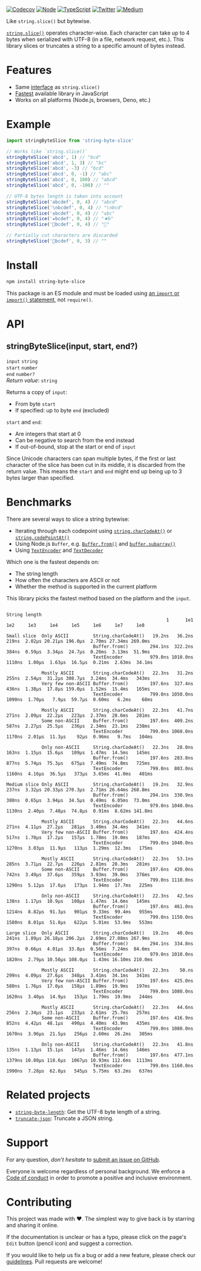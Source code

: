 [![Codecov](https://img.shields.io/codecov/c/github/ehmicky/string-byte-slice.svg?label=tested&logo=codecov)](https://codecov.io/gh/ehmicky/string-byte-slice)
[![Node](https://img.shields.io/node/v/string-byte-slice.svg?logo=node.js)](https://www.npmjs.com/package/string-byte-slice)
[![TypeScript](https://img.shields.io/badge/-typed-brightgreen?logo=typescript&colorA=gray)](/src/main.d.ts)
[![Twitter](https://img.shields.io/badge/%E2%80%8B-twitter-brightgreen.svg?logo=twitter)](https://twitter.com/intent/follow?screen_name=ehmicky)
[![Medium](https://img.shields.io/badge/%E2%80%8B-medium-brightgreen.svg?logo=medium)](https://medium.com/@ehmicky)

Like `string.slice()` but bytewise.

[`string.slice()`](https://developer.mozilla.org/en-US/docs/Web/JavaScript/Reference/Global_Objects/String/slice)
operates character-wise. Each character can take up to 4 bytes when serialized
with UTF-8 (in a file, network request, etc.). This library slices or truncates
a string to a specific amount of bytes instead.

# Features

- Same [interface](#api) as `string.slice()`
- [Fastest](#benchmarks) available library in JavaScript
- Works on all platforms (Node.js, browsers, Deno, etc.)

# Example

```js
import stringByteSlice from 'string-byte-slice'

// Works like `string.slice()`
stringByteSlice('abcd', 1) // "bcd"
stringByteSlice('abcd', 1, 3) // "bc"
stringByteSlice('abcd', -3) // "bcd"
stringByteSlice('abcd', 0, -1) // "abc"
stringByteSlice('abcd', 0, 100) // "abcd"
stringByteSlice('abcd', 0, -100) // ""

// UTF-8 bytes length is taken into account
stringByteSlice('abcdef', 0, 4) // "abcd"
stringByteSlice('\nbcdef', 0, 4) // "\nbcd"
stringByteSlice('±bcdef', 0, 4) // "±bc"
stringByteSlice('★bcdef', 0, 4) // "★b"
stringByteSlice('🦄bcdef', 0, 4) // "🦄"

// Partially cut characters are discarded
stringByteSlice('🦄bcdef', 0, 3) // ""
```

# Install

```bash
npm install string-byte-slice
```

This package is an ES module and must be loaded using
[an `import` or `import()` statement](https://gist.github.com/sindresorhus/a39789f98801d908bbc7ff3ecc99d99c),
not `require()`.

# API

## stringByteSlice(input, start, end?)

`input` `string`\
`start` `number`\
`end` `number?`\
_Return value_: `string`

Returns a copy of `input`:

- From byte `start`
- If specified: up to byte `end` (excluded)

`start` and `end`:

- Are integers that start at 0
- Can be negative to search from the end instead
- If out-of-bound, stop at the start or end of `input`

Since Unicode characters can span multiple bytes, if the first or last character
of the slice has been cut in its middle, it is discarded from the return value.
This means the `start` and `end` might end up being up to 3 bytes larger than
specified.

# Benchmarks

There are several ways to slice a string bytewise:

- Iterating through each codepoint using
  [`string.charCodeAt()`](https://developer.mozilla.org/en-US/docs/Web/JavaScript/Reference/Global_Objects/String/charCodeAt)
  or
  [`string.codePointAt()`](https://developer.mozilla.org/en-US/docs/Web/JavaScript/Reference/Global_Objects/String/codePointAt)
- Using Node.js `Buffer`, e.g.
  [`Buffer.from()`](https://nodejs.org/api/buffer.html#static-method-bufferfromstring-encoding)
  and
  [`buffer.subarray()`](https://nodejs.org/api/buffer.html#bufsubarraystart-end)
- Using
  [`TextEncoder`](https://developer.mozilla.org/en-US/docs/Web/API/TextEncoder)
  and
  [`TextDecoder`](https://developer.mozilla.org/en-US/docs/Web/API/TextDecoder)

Which one is the fastest depends on:

- The string length
- How often the characters are ASCII or not
- Whether the method is supported in the current platform

This library picks the fastest method based on the platform and the `input`.

```
                                                                              String length
                                                           1      1e1    1e2     1e3     1e4     1e5     1e6     1e7     1e8

Small slice  Only ASCII         String.charCodeAt()   19.2ns   36.2ns  219ns  2.02μs 20.21μs 196.0μs  2.70ms 27.34ms 269.0ms
                                Buffer.from()        294.1ns  322.2ns  384ns  0.59μs  3.34μs  24.7μs  0.26ms  3.13ms  51.9ms
                                TextEncoder          979.0ns 1010.0ns 1110ns  1.00μs  1.63μs  16.5μs  0.21ms  2.63ms  34.1ms

             Mostly ASCII       String.charCodeAt()   22.3ns   31.2ns  255ns  2.54μs  31.2μs 308.7μs  3.24ms  34.4ms   343ms
             Very few non-ASCII Buffer.from()        197.6ns  327.4ns  436ns  1.38μs  17.8μs 159.0μs  1.52ms  15.4ms   165ms
                                TextEncoder          799.0ns 1050.0ns 1090ns  1.70μs   7.9μs  59.7μs  0.60ms   6.2ms    68ms

             Mostly ASCII       String.charCodeAt()   22.3ns   41.7ns  271ns  2.09μs  22.2μs   223μs  2.37ms  28.6ms   281ms
             Some non-ASCII     Buffer.from()        197.6ns  409.2ns  587ns  2.27μs  25.5μs   236μs  2.34ms  23.1ms   238ms
                                TextEncoder          799.0ns 1060.0ns 1170ns  2.01μs  11.3μs    92μs  0.96ms   9.7ms   104ms

             Only non-ASCII     String.charCodeAt()   22.3ns   28.0ns  163ns  1.15μs  15.6μs   109μs  1.47ms  14.5ms   145ms
                                Buffer.from()        197.6ns  283.8ns  877ns  5.74μs  75.3μs   675μs  7.49ms  74.8ms   725ms
                                TextEncoder          799.0ns  803.0ns 1160ns  4.16μs  36.5μs   373μs  3.65ms  41.0ms   401ms

Medium slice Only ASCII         String.charCodeAt()   19.2ns   32.9ns  237ns  3.32μs 20.33μs 270.3μs  2.71ms 26.64ms 268.8ms
                                Buffer.from()        294.1ns  330.9ns  380ns  0.65μs  3.94μs  34.5μs  0.49ms  6.05ms  73.0ms
                                TextEncoder          979.0ns 1040.0ns 1130ns  2.40μs  7.48μs  74.8μs  0.91ms  8.62ms 141.8ms

             Mostly ASCII       String.charCodeAt()   22.3ns   44.6ns  271ns  4.11μs  27.2μs   281μs  3.40ms  34.4ms   341ms
             Very few non-ASCII Buffer.from()        197.6ns  424.4ns  517ns  1.70μs  17.2μs   157μs  1.78ms  19.0ms   187ms
                                TextEncoder          799.0ns 1040.0ns 1270ns  3.03μs  11.9μs   113μs  1.29ms  12.3ms   175ms

             Mostly ASCII       String.charCodeAt()   22.3ns   53.1ns  285ns  3.71μs  22.7μs   226μs  2.81ms  28.3ms   281ms
             Some non-ASCII     Buffer.from()        197.6ns  420.0ns  742ns  3.49μs  37.6μs   359μs  3.93ms  39.0ms   376ms
                                TextEncoder          799.0ns 1110.0ns 1290ns  5.12μs  17.6μs   173μs  1.94ms  17.7ms   225ms

             Only non-ASCII     String.charCodeAt()   22.3ns   42.5ns  138ns  1.17μs  10.9μs   108μs  1.47ms  14.6ms   145ms
                                Buffer.from()        197.6ns  461.0ns 1214ns  8.82μs  91.3μs   901μs  9.33ms  99.4ms   955ms
                                TextEncoder          799.0ns 1150.0ns 1580ns  8.01μs  51.8μs   622μs  5.01ms  53.9ms   553ms

Large slice  Only ASCII         String.charCodeAt()   19.2ns   40.0ns  241ns  1.89μs 26.18μs 206.2μs  2.69ms 27.08ms 267.9ms
                                Buffer.from()        294.1ns  334.8ns  397ns  0.66μs  4.01μs  33.8μs  0.56ms  7.24ms  84.6ms
                                TextEncoder          979.0ns 1010.0ns 1820ns  2.79μs 10.50μs 108.0μs  1.43ms 16.10ms 210.0ms

             Mostly ASCII       String.charCodeAt()   22.3ns    50.ns  299ns  4.09μs  27.6μs   348μs  3.41ms  34.1ms   341ms
             Very few non-ASCII Buffer.from()        197.6ns  425.0ns  580ns  1.76μs  17.0μs   158μs  1.89ms  19.9ms   197ms
                                TextEncoder          799.0ns 1080.0ns 1620ns  3.40μs  14.9μs   153μs  1.79ms  19.9ms   244ms

             Mostly ASCII       String.charCodeAt()   22.3ns   44.6ns  256ns  2.34μs  23.1μs   233μs  2.61ms  25.7ms   257ms
             Some non-ASCII     Buffer.from()        197.6ns  416.9ns  852ns  4.42μs  48.1μs   490μs  4.40ms  43.9ms   435ms
                                TextEncoder          799.0ns 1080.0ns 1670ns  3.96μs  21.5μs   256μs  2.60ms  26.2ms   305ms

             Only non-ASCII     String.charCodeAt()   22.3ns   41.8ns  135ns  1.13μs  15.1μs   147μs  1.46ms  14.6ms   146ms
                                Buffer.from()        197.6ns  477.1ns 1379ns 10.08μs 118.6μs  1067μs 10.93ms 112.6ms  1113ms
                                TextEncoder          799.0ns 1160.0ns 1990ns  7.28μs  62.0μs   545μs  5.75ms  63.2ms   637ms
```

# Related projects

- [`string-byte-length`](https://github.com/ehmicky/string-byte-length): Get the
  UTF-8 byte length of a string.
- [`truncate-json`](https://github.com/ehmicky/truncate-json): Truncate a JSON
  string.

# Support

For any question, _don't hesitate_ to [submit an issue on GitHub](../../issues).

Everyone is welcome regardless of personal background. We enforce a
[Code of conduct](CODE_OF_CONDUCT.md) in order to promote a positive and
inclusive environment.

# Contributing

This project was made with ❤️. The simplest way to give back is by starring and
sharing it online.

If the documentation is unclear or has a typo, please click on the page's `Edit`
button (pencil icon) and suggest a correction.

If you would like to help us fix a bug or add a new feature, please check our
[guidelines](CONTRIBUTING.md). Pull requests are welcome!

<!-- Thanks go to our wonderful contributors: -->

<!-- ALL-CONTRIBUTORS-LIST:START -->
<!-- prettier-ignore -->
<!--
<table><tr><td align="center"><a href="https://twitter.com/ehmicky"><img src="https://avatars2.githubusercontent.com/u/8136211?v=4" width="100px;" alt="ehmicky"/><br /><sub><b>ehmicky</b></sub></a><br /><a href="https://github.com/ehmicky/string-byte-slice/commits?author=ehmicky" title="Code">💻</a> <a href="#design-ehmicky" title="Design">🎨</a> <a href="#ideas-ehmicky" title="Ideas, Planning, & Feedback">🤔</a> <a href="https://github.com/ehmicky/string-byte-slice/commits?author=ehmicky" title="Documentation">📖</a></td></tr></table>
 -->
<!-- ALL-CONTRIBUTORS-LIST:END -->
